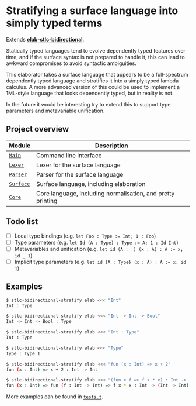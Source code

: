 # Stratifying a surface language into simply typed terms

Extends [**elab-stlc-bidirectional**](../elab-stlc-bidirectional).

Statically typed languages tend to evolve dependently typed features over time,
and if the surface syntax is not prepared to handle it, this can lead to awkward
compromises to avoid syntactic ambiguities.

This elaborator takes a surface language that appears to be a full-spectrum
dependently typed language and stratifies it into a simply typed lambda
calculus. A more advanced version of this could be used to implement a 1ML-style
language that looks dependently typed, but in reality is not.

In the future it would be interesting try to extend this to support type
parameters and metavariable unification.

## Project overview

| Module        | Description                             |
| ------------- | --------------------------------------- |
| [`Main`]      | Command line interface                  |
| [`Lexer`]     | Lexer for the surface language          |
| [`Parser`]    | Parser for the surface language         |
| [`Surface`]   | Surface language, including elaboration |
| [`Core`]      | Core language, including normalisation, and pretty printing |

[`Main`]: ./Main.ml
[`Lexer`]: ./Lexer.mll
[`Parser`]: ./Parser.mly
[`Surface`]: ./Surface.ml
[`Core`]: ./Core.ml

## Todo list

- [ ] Local type bindings (e.g. `let Foo : Type := Int; 1 : Foo`)
- [ ] Type parameters (e.g. `let Id (A : Type) : Type := A; 1 : Id Int`)
- [ ] Metavariables and unification (e.g. `let id (A : _) (x : A) : A := x; id _ 1`)
- [ ] Implicit type parameters (e.g. `let id {A : Type} (x : A) : A := x; id 1`)

## Examples

```sh
$ stlc-bidirectional-stratify elab <<< "Int"
Int : Type
```

```sh
$ stlc-bidirectional-stratify elab <<< "Int -> Int -> Bool"
Int -> Int -> Bool : Type
```

```sh
$ stlc-bidirectional-stratify elab <<< "Int : Type"
Int : Type
```

```sh
$ stlc-bidirectional-stratify elab <<< "Type"
Type : Type 1
```

```sh
$ stlc-bidirectional-stratify elab <<< "fun (x : Int) => x + 2"
fun (x : Int) => x + 2 : Int -> Int
```

```sh
$ stlc-bidirectional-stratify elab <<< "(fun x f => f x * x) : Int -> (Int -> Int) -> Int"
fun (x : Int) => fun (f : Int -> Int) => f x * x : Int -> (Int -> Int) -> Int
```

More examples can be found in [`tests.t`](tests.t).
